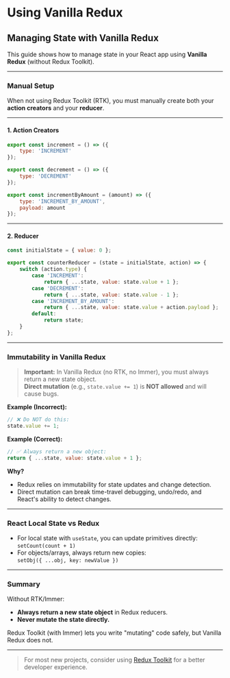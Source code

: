 # Using Vanilla Redux

## Managing State with Vanilla Redux

This guide shows how to manage state in your React app using **Vanilla Redux** (without Redux Toolkit).

---

### Manual Setup

When not using Redux Toolkit (RTK), you must manually create both your **action creators** and your **reducer**.

---

#### 1. Action Creators

```js
export const increment = () => ({
    type: 'INCREMENT'
});

export const decrement = () => ({
    type: 'DECREMENT'
});

export const incrementByAmount = (amount) => ({
    type: 'INCREMENT_BY_AMOUNT',
    payload: amount
});
```

---

#### 2. Reducer

```js
const initialState = { value: 0 };

export const counterReducer = (state = initialState, action) => {
    switch (action.type) {
        case 'INCREMENT':
            return { ...state, value: state.value + 1 };
        case 'DECREMENT':
            return { ...state, value: state.value - 1 };
        case 'INCREMENT_BY_AMOUNT':
            return { ...state, value: state.value + action.payload };
        default:
            return state;
    }
};
```

---

### Immutability in Vanilla Redux

> **Important:** In Vanilla Redux (no RTK, no Immer), you must always return a new state object.  
> **Direct mutation** (e.g., `state.value += 1`) is **NOT allowed** and will cause bugs.

**Example (Incorrect):**
```js
// ❌ Do NOT do this:
state.value += 1;
```

**Example (Correct):**
```js
// ✅ Always return a new object:
return { ...state, value: state.value + 1 };
```

**Why?**
- Redux relies on immutability for state updates and change detection.
- Direct mutation can break time-travel debugging, undo/redo, and React's ability to detect changes.

---

### React Local State vs Redux

- For local state with `useState`, you can update primitives directly:  
    `setCount(count + 1)`
- For objects/arrays, always return new copies:  
    `setObj({ ...obj, key: newValue })`

---

### Summary

Without RTK/Immer:
- **Always return a new state object** in Redux reducers.
- **Never mutate the state directly.**

Redux Toolkit (with Immer) lets you write "mutating" code safely, but Vanilla Redux does not.

---

> For most new projects, consider using [Redux Toolkit](https://redux-toolkit.js.org/) for a better developer experience.